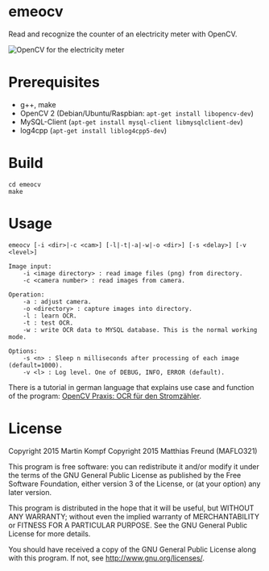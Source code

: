 emeocv
======

Read and recognize the counter of an electricity meter with OpenCV.

![OpenCV for the electricity meter](http://www.kompf.de/cplus/images/emeocv_m.png)


Prerequisites
=============

* g++, make
* OpenCV 2 (Debian/Ubuntu/Raspbian: `apt-get install libopencv-dev`)
* MySQL-Client (`apt-get install mysql-client libmysqlclient-dev`)
* log4cpp (`apt-get install liblog4cpp5-dev`)

Build
=====

    cd emeocv
    make

Usage
=====

    emeocv [-i <dir>|-c <cam>] [-l|-t|-a|-w|-o <dir>] [-s <delay>] [-v <level>]

    Image input:
        -i <image directory> : read image files (png) from directory.
        -c <camera number> : read images from camera.

    Operation:
        -a : adjust camera.
        -o <directory> : capture images into directory.
        -l : learn OCR.
        -t : test OCR.
        -w : write OCR data to MYSQL database. This is the normal working mode.

    Options:
        -s <n> : Sleep n milliseconds after processing of each image (default=1000).
        -v <l> : Log level. One of DEBUG, INFO, ERROR (default).


There is a tutorial in german language that explains use case and function of the program: [OpenCV Praxis: OCR für den Stromzähler](http://cplus.kompf.de/emeocv.html).

License
=======

Copyright 2015 Martin Kompf
Copyright 2015 Matthias Freund (MAFLO321)

This program is free software: you can redistribute it and/or modify
it under the terms of the GNU General Public License as published by
the Free Software Foundation, either version 3 of the License, or
(at your option) any later version.
 
This program is distributed in the hope that it will be useful,
but WITHOUT ANY WARRANTY; without even the implied warranty of
MERCHANTABILITY or FITNESS FOR A PARTICULAR PURPOSE.  See the
GNU General Public License for more details.

You should have received a copy of the GNU General Public License
along with this program.  If not, see <http://www.gnu.org/licenses/>.
